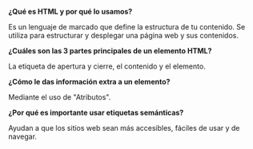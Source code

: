 **¿Qué es HTML y por qué lo usamos?**

Es un lenguaje de marcado que define la estructura de tu contenido. Se utiliza para estructurar y desplegar una página web y sus contenidos.

**¿Cuáles son las 3 partes principales de un elemento HTML?**

La etiqueta de apertura y cierre, el contenido y el elemento.

**¿Cómo le das información extra a un elemento?**

Mediante el uso de "Atributos".

**¿Por qué es importante usar etiquetas semánticas?**

Ayudan a que los sitios web sean más accesibles, fáciles de usar y de navegar.
